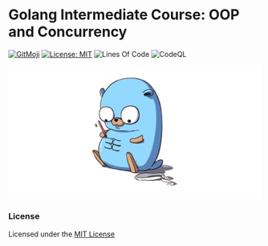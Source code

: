 # Golang Intermediate Course: OOP and Concurrency

[![GitMoji](https://img.shields.io/badge/Gitmoji-%F0%9F%8E%A8%20-FFDD67.svg)](https://gitmoji.dev)
[![License: MIT](https://img.shields.io/badge/License-MIT-blue.svg)](https://opensource.org/licenses/MIT)
![Lines Of Code](https://img.shields.io/tokei/lines/github.com/UltiRequiem/golang-intermediate-platzi?color=blue&label=Total%20Lines)
![CodeQL](https://github.com/UltiRequiem/golang-intermediate-platzi/workflows/CodeQL/badge.svg)

![Cover](./.github/assets/cover.png)

### License

Licensed under the [MIT License](./LICENSE.md)
